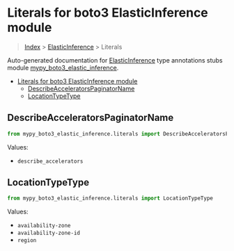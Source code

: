 # Literals for boto3 ElasticInference module

> [Index](..) > [ElasticInference](.) > Literals

Auto-generated documentation for
[ElasticInference](https://boto3.amazonaws.com/v1/documentation/api/1.17.75/reference/services/elastic-inference.html#ElasticInference)
type annotations stubs module
[mypy_boto3_elastic_inference](https://pypi.org/project/mypy-boto3-elastic-inference/).

- [Literals for boto3 ElasticInference module](#literals-for-boto3-elasticinference-module)
  - [DescribeAcceleratorsPaginatorName](#describeacceleratorspaginatorname)
  - [LocationTypeType](#locationtypetype)

## DescribeAcceleratorsPaginatorName

```python
from mypy_boto3_elastic_inference.literals import DescribeAcceleratorsPaginatorName
```

Values:

- `describe_accelerators`

## LocationTypeType

```python
from mypy_boto3_elastic_inference.literals import LocationTypeType
```

Values:

- `availability-zone`
- `availability-zone-id`
- `region`
